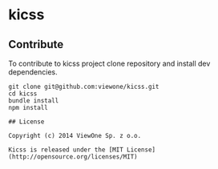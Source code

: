 # kicss

## Contribute

To contribute to kicss project clone repository and install dev dependencies.

```
git clone git@github.com:viewone/kicss.git
cd kicss
bundle install
npm install

## License

Copyright (c) 2014 ViewOne Sp. z o.o.

Kicss is released under the [MIT License](http://opensource.org/licenses/MIT)
